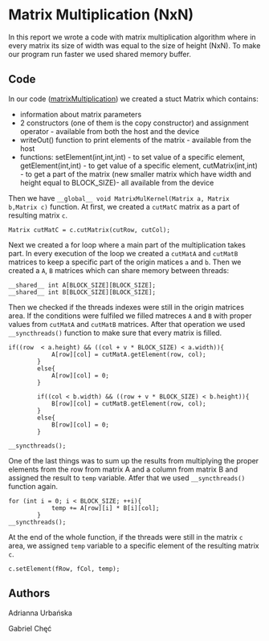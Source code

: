# Matrix Multiplication (NxN)

In this report we wrote a code with matrix multiplication algorithm where in every matrix its size of width was equal to the size of height (NxN). To make our program run faster we used shared memory buffer.

## Code

In our code ([matrixMultiplication](https://github.com/AdriannaUrbanska/Introduction-to-CUDA-and-OpenCL/blob/master/Report4/src/matrixMultiplication.cu)) we created a stuct Matrix which contains:

* information about matrix parameters
* 2 constructors (one of them is the copy constructor) and assignment operator - available from both the host and the device
* writeOut() function to print elements of the matrix - available from the host
* functions: setElement(int,int,int) - to set value of a specific element, getElement(int,int) - to get value of a specific element, cutMatrix(int,int) - to get a part of the matrix (new smaller matrix which have width and height equal to BLOCK_SIZE)- all available from the device

Then we have `__global__ void MatrixMulKernel(Matrix a, Matrix b,Matrix c)` function. At first, we created a `cutMatC` matrix as a part of resulting matrix `c`.

```
Matrix cutMatC = c.cutMatrix(cutRow, cutCol);
```

Next we created a for loop where a main part of the multiplication takes part. In every execution of the loop we created a `cutMatA` and `cutMatB` matrices to keep a specific part of the origin matices `a` and `b`. Then we created a `A`, `B` matrices which can share memory between threads:

```
__shared__ int A[BLOCK_SIZE][BLOCK_SIZE];	
__shared__ int B[BLOCK_SIZE][BLOCK_SIZE];
```

Then we checked if the threads indexes were still in the origin matrices area. If the conditions were fulfiled we filled matreces `A` and `B` with proper values from `cutMatA` and `cutMatB` matrices. After that operation we used `__syncthreads()` function to make sure that every matrix is filled. 

```
if((row  < a.height) && ((col + v * BLOCK_SIZE) < a.width)){ 		
			A[row][col] = cutMatA.getElement(row, col);
		}
		else{
			A[row][col] = 0;
		}

		if((col < b.width) && ((row + v * BLOCK_SIZE) < b.height)){
			B[row][col] = cutMatB.getElement(row, col);
		}
		else{
			B[row][col] = 0;
		}

__syncthreads(); 
```

One of the last things was to sum up the results from multiplying the proper elements from the row from matrix A and a column from matrix B and assigned the result to `temp` variable. Atfer that we used `__syncthreads()` function again.

```
for (int i = 0; i < BLOCK_SIZE; ++i){
			temp += A[row][i] * B[i][col];
		}		
__syncthreads();
```

At the end of the whole function, if the threads were still in the matrix `c` area, we assigned `temp` variable to a specific element of the resulting matrix `c`.

```
c.setElement(fRow, fCol, temp);
```


## Authors

Adrianna Urbańska

Gabriel Chęć

